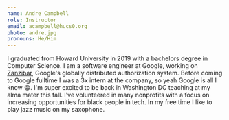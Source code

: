 ```yaml
---
name: Andre Campbell
role: Instructor
email: acampbell@hucs0.org
photo: andre.jpg
pronouns: He/Him
---
```

I graduated from Howard University in 2019 with a bachelors degree in Computer Science. I am a software engineer at Google, working on [Zanzibar](https://zanzibar.academy/), Google's globally distributed authorization system. Before coming to Google fulltime I was a 3x intern at the company, so yeah Google is all I know 😁. I'm super excited to be back in Washington DC teaching at my alma mater this fall. I've volunteered in many nonprofits with a focus on increasing opportunities for black people in tech. In my free time I like to play jazz music on my saxophone.

